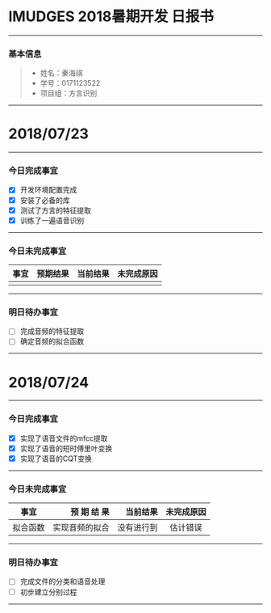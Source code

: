 # IMUDGES 2018暑期开发 日报书
-------


### 基本信息

> * 姓名：秦海祺
> * 学号：0171123522
> * 项目组：方言识别

-------


# 2018/07/23

-------

### 今日完成事宜
- [x]  开发环境配置完成
- [x]  安装了必备的库
- [x]  测试了方言的特征提取
- [x]  训练了一遍语音识别

------
### 今日未完成事宜


| 事宜     |预期结果| 当前结果  | 未完成原因   | 
| --------   | -----:  | -----:  | :----:  |
|    |   |   |   |


------
### 明日待办事宜
- [ ] 完成音频的特征提取
- [ ] 确定音频的拟合函数
-------





# 2018/07/24

-------

### 今日完成事宜
- [x]  实现了语音文件的mfcc提取
- [x]  实现了语音的短时傅里叶变换
- [x]  实现了语音的CQT变换

------
### 今日未完成事宜

| 事宜 | 预 期 结 果 | 当前结果  | 未完成原因   | 
| --------   | -------:  | -----:  | :----:  |
| 拟合函数  | 实现音频的拟合  | 没有进行到  | 估计错误  |


------
### 明日待办事宜
- [ ] 完成文件的分类和语音处理
- [ ] 初步建立分别过程
-------

